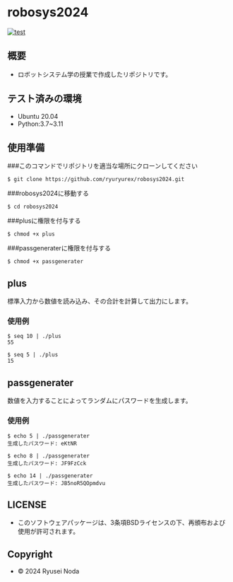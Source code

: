 # robosys2024

[![test](https://github.com/ryuryurex/robosys2024/actions/workflows/test.yml/badge.svg)](https://github.com/ryuryurex/robosys2024/actions/workflows/test.yml)

## 概要
- ロボットシステム学の授業で作成したリポジトリです。

## テスト済みの環境
* Ubuntu 20.04
* Python:3.7~3.11

## 使用準備

###このコマンドでリポジトリを適当な場所にクローンしてください
```shell
$ git clone https://github.com/ryuryurex/robosys2024.git
```

###robosys2024に移動する
```shell
$ cd robosys2024
```

###plusに権限を付与する
```shell
$ chmod +x plus
```
###passgeneraterに権限を付与する
```shell
$ chmod +x passgenerater
```

## plus
標準入力から数値を読み込み、その合計を計算して出力にします。

### 使用例

```shell
$ seq 10 | ./plus
55
```

```shell
$ seq 5 | ./plus
15
```
## passgenerater
数値を入力することによってランダムにパスワードを生成します。

### 使用例

```shell
$ echo 5 | ./passgenerater
生成したパスワード: eKtNR
```

```shell
$ echo 8 | ./passgenerater
生成したパスワード: JF9FzCck
```

```shell
$ echo 14 | ./passgenerater
生成したパスワード: JB5noR5QOpmdvu
```
## LICENSE
* このソフトウェアパッケージは、3条項BSDライセンスの下、再頒布および使用が許可されます。

## Copyright
* © 2024 Ryusei Noda
